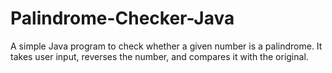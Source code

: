 # Palindrome-Checker-Java
A simple Java program to check whether a given number is a palindrome. It takes user input, reverses the number, and compares it with the original. 
